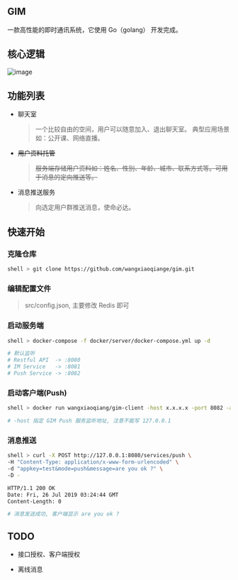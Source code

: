 
## GIM

一款高性能的即时通讯系统，它使用 Go（golang） 开发完成。

## 核心逻辑

![image](https://github.com/wangxiaoqiange/gim/blob/develop/gim.png)

## 功能列表

- 聊天室

    > 一个比较自由的空间，用户可以随意加入、退出聊天室。 典型应用场景如：公开课、网络直播。

- ~~用户资料托管~~

    > ~~服务端存储用户资料如：姓名、性别、年龄、城市、联系方式等。可用于消息的定向推送等。~~

- 消息推送服务

    > 向选定用户群推送消息，使命必达。

## 快速开始

### 克隆仓库

```bash
shell > git clone https://github.com/wangxiaoqiange/gim.git
```

### 编辑配置文件

> src/config.json, 主要修改 Redis 即可

### 启动服务端

```bash
shell > docker-compose -f docker/server/docker-compose.yml up -d

# 默认监听
# Restful API  -> :8080
# IM Service   -> :8081
# Push Service -> :8082
```

### 启动客户端(Push)

```bash
shell > docker run wangxiaoqiang/gim-client -host x.x.x.x -port 8082 -appkey test -id 000 -name xxx -loop

# -host 指定 GIM Push 服务监听地址, 注意不能写 127.0.0.1
```

### 消息推送

```bash
shell > curl -X POST http://127.0.0.1:8080/services/push \
-H "Content-Type: application/x-www-form-urlencoded" \
-d "appkey=test&mode=push&message=are you ok ?" \
-D -

HTTP/1.1 200 OK
Date: Fri, 26 Jul 2019 03:24:44 GMT
Content-Length: 0

# 消息发送成功, 客户端显示 are you ok ?
```

## TODO

* 接口授权、客户端授权

* 离线消息
